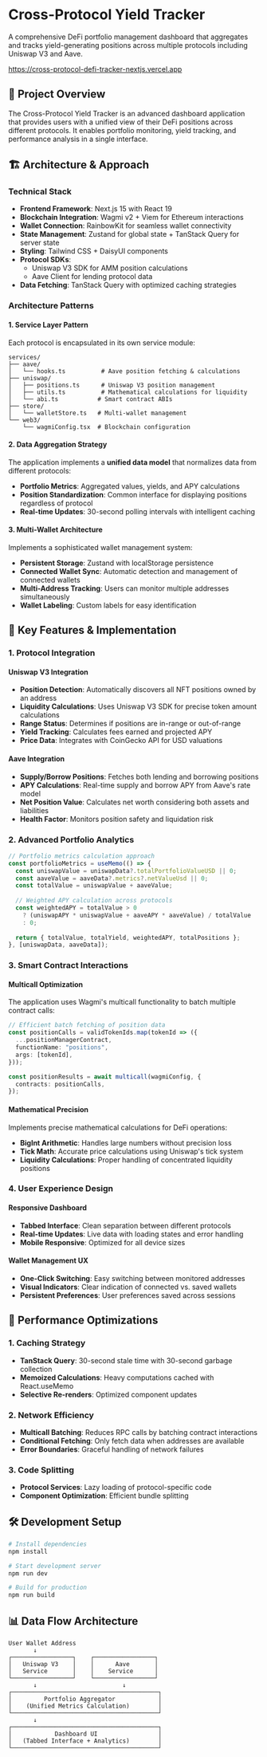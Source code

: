 # Cross-Protocol Yield Tracker
A comprehensive DeFi portfolio management dashboard that aggregates and tracks yield-generating positions across multiple protocols including Uniswap V3 and Aave.

https://cross-protocol-defi-tracker-nextjs.vercel.app

## 🎯 Project Overview

The Cross-Protocol Yield Tracker is an advanced dashboard application that provides users with a unified view of their DeFi positions across different protocols. It enables portfolio monitoring, yield tracking, and performance analysis in a single interface.

## 🏗️ Architecture & Approach


### Technical Stack

- **Frontend Framework**: Next.js 15 with React 19
- **Blockchain Integration**: Wagmi v2 + Viem for Ethereum interactions
- **Wallet Connection**: RainbowKit for seamless wallet connectivity
- **State Management**: Zustand for global state + TanStack Query for server state
- **Styling**: Tailwind CSS + DaisyUI components
- **Protocol SDKs**: 
  - Uniswap V3 SDK for AMM position calculations
  - Aave Client for lending protocol data
- **Data Fetching**: TanStack Query with optimized caching strategies

### Architecture Patterns

#### 1. **Service Layer Pattern**
Each protocol is encapsulated in its own service module:

```
services/
├── aave/
│   └── hooks.ts          # Aave position fetching & calculations
├── uniswap/
│   ├── positions.ts      # Uniswap V3 position management
│   ├── utils.ts          # Mathematical calculations for liquidity
│   └── abi.ts           # Smart contract ABIs
├── store/
│   └── walletStore.ts   # Multi-wallet management
└── web3/
    └── wagmiConfig.tsx  # Blockchain configuration
```

#### 2. **Data Aggregation Strategy**
The application implements a **unified data model** that normalizes data from different protocols:

- **Portfolio Metrics**: Aggregated values, yields, and APY calculations
- **Position Standardization**: Common interface for displaying positions regardless of protocol
- **Real-time Updates**: 30-second polling intervals with intelligent caching

#### 3. **Multi-Wallet Architecture**
Implements a sophisticated wallet management system:

- **Persistent Storage**: Zustand with localStorage persistence
- **Connected Wallet Sync**: Automatic detection and management of connected wallets
- **Multi-Address Tracking**: Users can monitor multiple addresses simultaneously
- **Wallet Labeling**: Custom labels for easy identification

## 🔧 Key Features & Implementation

### 1. **Protocol Integration**

#### Uniswap V3 Integration
- **Position Detection**: Automatically discovers all NFT positions owned by an address
- **Liquidity Calculations**: Uses Uniswap V3 SDK for precise token amount calculations
- **Range Status**: Determines if positions are in-range or out-of-range
- **Yield Tracking**: Calculates fees earned and projected APY
- **Price Data**: Integrates with CoinGecko API for USD valuations

#### Aave Integration
- **Supply/Borrow Positions**: Fetches both lending and borrowing positions
- **APY Calculations**: Real-time supply and borrow APY from Aave's rate model
- **Net Position Value**: Calculates net worth considering both assets and liabilities
- **Health Factor**: Monitors position safety and liquidation risk

### 2. **Advanced Portfolio Analytics**

```typescript
// Portfolio metrics calculation approach
const portfolioMetrics = useMemo(() => {
  const uniswapValue = uniswapData?.totalPortfolioValueUSD || 0;
  const aaveValue = aaveData?.metrics?.netValueUsd || 0;
  const totalValue = uniswapValue + aaveValue;
  
  // Weighted APY calculation across protocols
  const weightedAPY = totalValue > 0 
    ? (uniswapAPY * uniswapValue + aaveAPY * aaveValue) / totalValue 
    : 0;
    
  return { totalValue, totalYield, weightedAPY, totalPositions };
}, [uniswapData, aaveData]);
```

### 3. **Smart Contract Interactions**

#### Multicall Optimization
The application uses Wagmi's multicall functionality to batch multiple contract calls:

```typescript
// Efficient batch fetching of position data
const positionCalls = validTokenIds.map(tokenId => ({
  ...positionManagerContract,
  functionName: "positions",
  args: [tokenId],
}));

const positionResults = await multicall(wagmiConfig, {
  contracts: positionCalls,
});
```

#### Mathematical Precision
Implements precise mathematical calculations for DeFi operations:
- **BigInt Arithmetic**: Handles large numbers without precision loss
- **Tick Math**: Accurate price calculations using Uniswap's tick system
- **Liquidity Calculations**: Proper handling of concentrated liquidity positions

### 4. **User Experience Design**

#### Responsive Dashboard
- **Tabbed Interface**: Clean separation between different protocols
- **Real-time Updates**: Live data with loading states and error handling
- **Mobile Responsive**: Optimized for all device sizes

#### Wallet Management UX
- **One-Click Switching**: Easy switching between monitored addresses
- **Visual Indicators**: Clear indication of connected vs. saved wallets
- **Persistent Preferences**: User preferences saved across sessions

## 🚀 Performance Optimizations

### 1. **Caching Strategy**
- **TanStack Query**: 30-second stale time with 30-second garbage collection
- **Memoized Calculations**: Heavy computations cached with React.useMemo
- **Selective Re-renders**: Optimized component updates

### 2. **Network Efficiency**
- **Multicall Batching**: Reduces RPC calls by batching contract interactions
- **Conditional Fetching**: Only fetch data when addresses are available
- **Error Boundaries**: Graceful handling of network failures

### 3. **Code Splitting**
- **Protocol Services**: Lazy loading of protocol-specific code
- **Component Optimization**: Efficient bundle splitting

## 🛠️ Development Setup

```bash
# Install dependencies
npm install

# Start development server
npm run dev

# Build for production
npm run build
```

## 📊 Data Flow Architecture

```
User Wallet Address
       ↓
┌─────────────────┐    ┌─────────────────┐
│   Uniswap V3    │    │      Aave       │
│   Service       │    │    Service      │
└─────────────────┘    └─────────────────┘
       ↓                        ↓
┌─────────────────────────────────────────┐
│         Portfolio Aggregator            │
│    (Unified Metrics Calculation)        │
└─────────────────────────────────────────┘
       ↓
┌─────────────────────────────────────────┐
│            Dashboard UI                 │
│   (Tabbed Interface + Analytics)        │
└─────────────────────────────────────────┘
```
